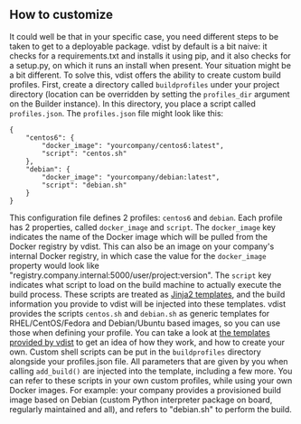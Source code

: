 ## How to customize
It could well be that in your specific case, you need different steps to be taken to get to a deployable package. vdist by default is a bit naive: it checks for a requirements.txt and installs it using pip, and it also checks for a setup.py, on which it runs an install when present. Your situation might be a bit different. To solve this, vdist offers the ability to create custom build profiles. First, create a directory called `buildprofiles` under your project directory (location can be overridden by setting the `profiles_dir` argument on the Builder instance). In this directory, you place a script called `profiles.json`. The `profiles.json` file might look like this:

```
{
    "centos6": {
        "docker_image": "yourcompany/centos6:latest",
        "script": "centos.sh"
    },
    "debian": {
        "docker_image": "yourcompany/debian:latest",
        "script": "debian.sh"
    }
}
```

This configuration file defines 2 profiles: `centos6` and `debian`. Each profile has 2 properties, called `docker_image` and `script`. The `docker_image` key indicates the name of the Docker image which will be pulled from the Docker registry by vdist. This can also be an image on your company's internal Docker registry, in which case the value for the `docker_image` property would look like "registry.company.internal:5000/user/project:version". The `script` key indicates what script to load on the build machine to actually execute the build process. These scripts are treated as [Jinja2 templates](http://jinja.pocoo.org/), and the build information you provide to vdist will be injected into these templates. vdist provides the scripts `centos.sh` and `debian.sh` as generic templates for RHEL/CentOS/Fedora and Debian/Ubuntu based images, so you can use those when defining your profile. You can take a look at [the templates provided by vdist](https://github.com/objectified/vdist/tree/master/vdist/profiles) to get an idea of how they work, and how to create your own. Custom shell scripts can be put in the `buildprofiles` directory alongside your profiles.json file. All parameters that are given by you when calling `add_build()` are injected into the template, including a few more. You can refer to these scripts in your own custom profiles, while using your own Docker images. For example: your company provides a provisioned build image based on Debian (custom Python interpreter package on board, regularly maintained and all), and refers to "debian.sh" to perform the build.
